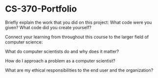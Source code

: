 # CS-370-Portfolio

Briefly explain the work that you did on this project: What code were you given? What code did you create yourself?

Connect your learning from throughout this course to the larger field of computer science:

What do computer scientists do and why does it matter?

How do I approach a problem as a computer scientist?

What are my ethical responsibilities to the end user and the organization?
